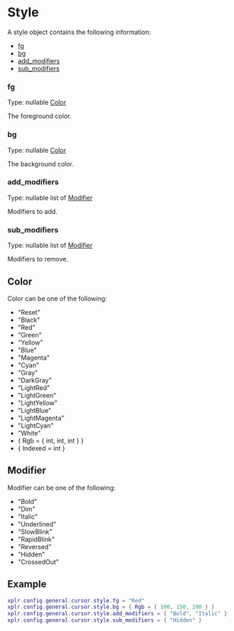 Style
=====

A style object contains the following information:

- [fg](#fg)
- [bg](#bg)
- [add_modifiers](#add_modifiers)
- [sub_modifiers](#sub_modifiers)

### fg

Type: nullable [Color](#color)

The foreground color.


### bg

Type: nullable [Color](#color)

The background color.


### add_modifiers

Type: nullable list of [Modifier](#modifier)

Modifiers to add.


### sub_modifiers

Type: nullable list of [Modifier](#modifier)

Modifiers to remove.


Color
-----

Color can be one of the following:

- "Reset"
- "Black"
- "Red"
- "Green"
- "Yellow"
- "Blue"
- "Magenta"
- "Cyan"
- "Gray"
- "DarkGray"
- "LightRed"
- "LightGreen"
- "LightYellow"
- "LightBlue"
- "LightMagenta"
- "LightCyan"
- "White"
- { Rgb = { int, int, int } }
- { Indexed = int }


Modifier
--------

Modifier can be one of the following:

- "Bold"
- "Dim"
- "Italic"
- "Underlined"
- "SlowBlink"
- "RapidBlink"
- "Reversed"
- "Hidden"
- "CrossedOut"


Example
-------

```lua
xplr.config.general.cursor.style.fg = "Red"
xplr.config.general.cursor.style.bg = { Rgb = { 100, 150, 200 } }
xplr.config.general.cursor.style.add_modifiers = { "Bold", "Italic" }
xplr.config.general.cursor.style.sub_modifiers = { "Hidden" }
```
